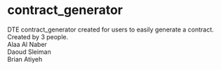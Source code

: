 # contract_generator
DTE contract_generator created for users to easily generate a contract.
Created by 3 people.
<br/>Alaa Al Naber
<br/>Daoud Sleiman
<br/>Brian Atiyeh
